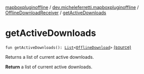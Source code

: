 [mapboxpluginoffline](../../index.md) / [dev.micheleferretti.mapboxpluginoffline](../index.md) / [OfflineDownloadReceiver](index.md) / [getActiveDownloads](./get-active-downloads.md)

# getActiveDownloads

`fun getActiveDownloads(): `[`List`](https://kotlinlang.org/api/latest/jvm/stdlib/kotlin.collections/-list/index.html)`<`[`OfflineDownload`](../../dev.micheleferretti.mapboxpluginoffline.model/-offline-download/index.md)`>` [(source)](https://github.com/xit0c/mapbox-plugin-offline/tree/master/mapboxpluginoffline/src/main/java/dev/micheleferretti/mapboxpluginoffline/OfflineDownloadReceiver.kt#L119)

Returns a list of current active downloads.

**Return**
a list of current active downloads.

